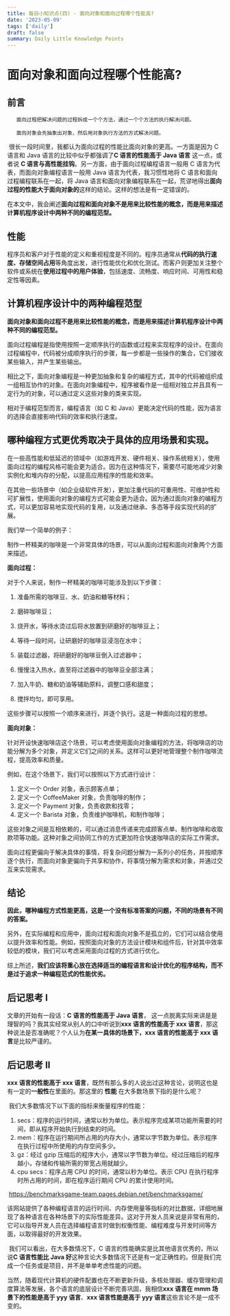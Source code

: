 ```yaml
---
title: 每日小知识点(四) - 面向对象和面向过程哪个性能高?
date: '2023-05-09'
tags: ['daily']
draft: false
summary: Daily Little Knowledge Points
---
```


# 面向对象和面向过程哪个性能高?

## 前言

       面向过程把解决问题的过程拆成一个个方法，通过一个个方法的执行解决问题。

       面向对象会先抽象出对象，然后用对象执行方法的方式解决问题。

​ 很长一段时间里，我都认为面向过程的性能比面向对象的更高。一方面是因为 C 语言和 Java 语言的比较中似乎都强调了**C 语言的性能高于 Java 语言** 这一点，或者说 **C 语言与高性能挂钩**。另一方面，由于面向过程编程语言一般用 C 语言为代表，而面向对象编程语言一般用 Java 语言为代表，我习惯性地将 C 语言和面向过程编程联系在一起，将 Java 语言和面向对象编程联系在一起，荒谬地得出**面向过程的性能大于面向对象的**这样的结论。这样的想法是有一定错误的。

在本文中，我会阐述**面向过程和面向对象不是用来比较性能的概念，而是用来描述计算机程序设计中两种不同的编程范型。**

## 性能

​ 程序员和客户对于性能的定义和重视程度是不同的。程序员通常从**代码的执行速度、存储空间占用**等角度出发，进行性能优化和优化测试。而客户则更加关注整个软件或系统在**使用过程中的用户体验**，包括速度、流畅度、响应时间、可用性和稳定性等因素。

## 计算机程序设计中的两种编程范型

**面向对象和面向过程不是用来比较性能的概念，而是用来描述计算机程序设计中两种不同的编程范型。**

面向过程编程是指使用按照一定顺序执行的函数或过程来实现程序的设计。在面向过程编程中，代码被分成顺序执行的步骤，每一步都是一些操作的集合，它们接收某些输入，并产生某些输出。

相比之下，面向对象编程是一种更加抽象和复杂的编程方式，其中的代码被组织成一组相互协作的对象。在面向对象编程中，程序被看作是一组相对独立并且具有一定行为的对象，可以通过定义这些对象的类来实现。

相对于编程范型而言，编程语言（如 C 和 Java）更能决定代码的性能，因为语言的选择会直接影响代码的效率和执行速度。

## 哪种编程方式更优秀取决于具体的应用场景和实现。

在一些高性能和低延迟的领域中（如游戏开发、硬件相关、操作系统相关），使用面向过程的编程风格可能会更为适合。因为在这种情况下，需要尽可能地减少对象实例化和堆内存的分配，以提高应用程序的性能和效率。

在其他一些场景中（如企业级软件开发），更加注重代码的可重用性、可维护性和可扩展性，使用面向对象的编程方式可能会更为适合。因为通过面向对象的编程方式，可以更加容易地实现代码的复用，以及通过继承、多态等手段实现代码的扩展。

我们举一个简单的例子：

制作一杯精美的咖啡是一个非常具体的场景，可以从面向过程和面向对象两个方面来描述。

**面向过程：**

对于个人来说，制作一杯精美的咖啡可能涉及到以下步骤：

1. 准备所需的咖啡豆、水、奶油和糖等材料；
2. 磨碎咖啡豆；
3. 烧开水，等待水烫过后将水放置到研磨好的咖啡豆上；
4. 等待一段时间，让研磨好的咖啡豆浸泡在水中；
5. 装载过滤器，将研磨好的咖啡豆倒入过滤器中；
6. 慢慢注入热水，直至将过滤器中的咖啡豆全部注满；

7. 加入牛奶、糖和奶油等辅助原料，调整口感和甜度；
8. 搅拌均匀，即可享用。

这些步骤可以按照一个顺序来进行，并逐个执行。这是一种面向过程的思想。

**面向对象：**

针对开设快速咖啡店这个场景，可以考虑使用面向对象编程的方法，将咖啡店的功能分解为多个对象，并定义它们之间的关系。这样可以更好地管理整个制作咖啡流程，提高效率和质量。

例如，在这个场景下，我们可以按照以下方式进行设计：

1. 定义一个 Order 对象，表示顾客点单；
2. 定义一个 CoffeeMaker 对象，负责咖啡的制作；
3. 定义一个 Payment 对象，负责收款和找零；
4. 定义一个 Barista 对象，负责维护咖啡机，和制作咖啡；

这些对象之间是互相依赖的，可以通过消息传递来完成顾客点单、制作咖啡和收取款项等功能。这种对象之间协同工作的方式更加符合快速咖啡店的实际工作需求。

面向过程更偏向于解决具体的事情，将复杂问题分解为一系列小的任务，并按顺序逐个执行，而面向对象更偏向于共享和协作，将事情分解为需求和对象，并通过交互来实现需求。

## 结论

**因此，哪种编程方式性能更高，这是一个没有标准答案的问题，不同的场景有不同的答案。**

另外，在实际编程和应用中，面向过程和面向对象不是孤立的，它们可以结合使用以提升效率和性能。例如，按照面向对象的方法设计模块和组件后，针对其中效率较低的模块，我们可以考虑采用面向过程的方式进行优化。

综上所述，**我们应该将重心放在选择适当的编程语言和设计优化的程序结构，而不是过于追求一种编程范式的性能优劣。**

## 后记思考 I

文章的开始有一段话：**C 语言的性能高于 Java 语言**， 这一点脱离实际来讲是是理智的吗？我其实经常从别人的口中听说到**xxx 语言的性能高于 xxx 语言**，那这种说法是否准确呢？个人认为**在某一具体的场景下，xxx 语言的性能高于 xxx 语言**是比较严谨的。

## 后记思考 II

**xxx 语言的性能高于 xxx 语言**，既然有那么多的人说出过这种言论，说明这也是有一定的**一般性**在里面的。那这里的 **性能** 在大多数场景下指的是什么呢？

​ 我们大多数情况下以下面的指标来衡量程序的性能：

1. secs：程序的运行时间，通常以秒为单位。表示程序完成某项功能所需要的时间，即从程序开始执行到结束的时间。
2. mem：程序在运行期间所占用的内存大小，通常以字节数为单位。表示程序在执行过程中所使用的内存空间多少。
3. gz：经过 gzip 压缩后的程序大小，通常以字节数为单位。经过压缩后的程序越小，存储和传输所需的带宽占用就越少。
4. cpu secs：程序占用 CPU 的时间，通常以秒为单位。表示 CPU 在执行程序时所占用的时间，即在程序运行期间 CPU 的累计使用时间。

​ https://benchmarksgame-team.pages.debian.net/benchmarksgame/

​ 该网站提供了各种编程语言的运行时间、内存使用量等指标的对比数据，详细地展现了各种语言在各种场景下的实际性能差异。这对于开发人员来说是非常有用的，它可以指导开发人员在选择编程语言时做到权衡性能、编程难度与开发时间等方面，以取得最好的开发效果。

​ 我们可以看出，在大多数情况下，C 语言的性能确实是比其他语言优秀的，所以说**C 语言性能比 Java 好**这种言论大多数情况下还是有一定正确性的。但是我们完成一个任务或是项目，并不是单单考虑性能的问题。

当然，随着现代计算机的硬件配置也在不断更新升级，多核处理器、缓存管理和调度算法等发展，各个语言的底层设计不断完善巩固，我相信**xxx 语言在 mmm 场景下的性能是高于 yyy 语言**、**xxx 语言性能是高于 yyy 语言**这些言论不是一成不变的。
